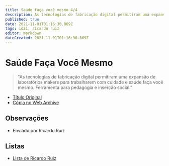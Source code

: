 ```yaml
---
title: Saúde faça você mesmo 4/4
description: As tecnologias de fabricação digital permitiram uma expansão de laboratórios makers para trabalharem com cuidade e saúde faça você mesmo. Ferramenta para pedagogia e inserção social
published: true
date: 2021-11-01T01:16:30.869Z
tags: id21, ricardo ruiz
editor: markdown
dateCreated: 2021-11-01T01:16:30.869Z
---
```


# Saúde Faça Você Mesmo
> "As tecnologias de fabricação digital permitiram uma expansão de laboratórios makers para trabalharem com cuidade e saúde faça você mesmo. Ferramenta para pedagogia e inserção social."

 - [Título Original](https://docs.google.com/presentation/d/10LScvDAXbdzqghJKsZYoFUgnO-sQAA3u/edit#slide=id.p1)
 - [Cópia no Web Archive](https://web.archive.org/web/20210928003308/https://docs.google.com/presentation/d/10LScvDAXbdzqghJKsZYoFUgnO-sQAA3u/edit)

## Observações

- Enviado por Ricardo Ruiz

## Listas

- [Lista de Ricardo Ruiz](/listas/ricardo-ruiz)